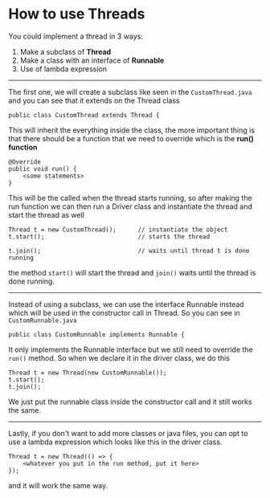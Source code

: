 # How to use Threads

You could implement a thread in 3 ways:
1. Make a subclass of **Thread**
2. Make a class with an interface of **Runnable**
3. Use of lambda expression
 ___
The first one, we will create a subclass like seen in the `CustomThread.java` and you can see that it extends on the Thread class
```
public class CustomThread extends Thread {
```
This will inherit the everything inside the class, the more important thing is that there should be a function that we need to override which is the **run() function**
```
@Override
public void run() { 
    <some statements>
}
```
This will be the called when the thread starts running, so after making the run function we can then run a Driver class and instantiate the thread and start the thread as well
```
Thread t = new CustomThread();      // instantiate the object
t.start();                          // starts the thread

t.join();                           // waits until thread t is done running
```
the method `start()` will start the thread and `join()` waits until the thread is done running.
___
Instead of using a subclass, we can use the interface Runnable instead which will be used in the constructor call in Thread. So you can see in `CustomRunnable.java`
```
public class CustomRunnable implements Runnable {
```
It only implements the Runnable interface but we still need to override the `run()` method. So when we declare it in the driver class, we do this
```
Thread t = new Thread(new CustomRunnable());
t.start();
t.join();
```
We just put the runnable class inside the constructor call and it still works the same.
___
Lastly, if you don't want to add more classes or java files, you can opt to use a lambda expression which looks like this in the driver class.
```
Thread t = new Thread(() => {
    <whatever you put in the run method, put it here>
});
```
and it will work the same way.